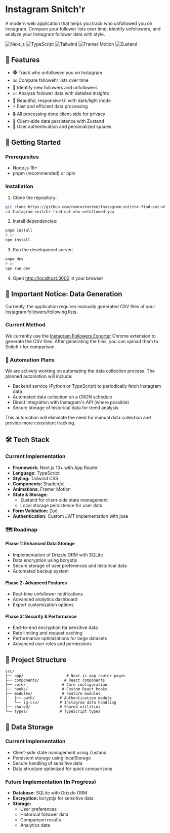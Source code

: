 # Instagram Snitch'r

A modern web application that helps you track who unfollowed you on Instagram. Compare your follower lists over time, identify unfollowers, and analyze your Instagram follower data with style.

![Next.js](https://img.shields.io/badge/Next.js-15-black)
![TypeScript](https://img.shields.io/badge/TypeScript-5.0-blue)
![Tailwind](https://img.shields.io/badge/Tailwind-3.0-38bdf8)
![Framer Motion](https://img.shields.io/badge/Framer-Motion-ff69b4)
![Zustand](https://img.shields.io/badge/Zustand-4.4-orange)

## 🌟 Features

- 🕵️ Track who unfollowed you on Instagram
- 📊 Compare followehr lists over time
- 🔄 Identify new followers and unfollowers
- 📈 Analyze follower data with detailed insights
- 🎨 Beautiful, responsive UI with dark/light mode
- ⚡ Fast and efficient data processing
- 🔒 All processing done client-side for privacy
- 💾 Client-side data persistence with Zustand
- 👤 User authentication and personalized spaces

## 🚀 Getting Started

### Prerequisites

- Node.js 18+ 
- pnpm (recommended) or npm

### Installation

1. Clone the repository:
```bash
git clone https://github.com/remcostoeten/Instagram-snitchr-find-out-who-unfollowed-you.git
cd Instagram-snitchr-find-out-who-unfollowed-you
```

2. Install dependencies:
```bash
pnpm install
# or
npm install
```

3. Run the development server:
```bash
pnpm dev
# or
npm run dev
```

4. Open [http://localhost:3000](http://localhost:3000) in your browser

## 📝 Important Notice: Data Generation

Currently, the application requires manually generated CSV files of your Instagram followers/following lists. 

### Current Method
We currently use the [Instagram Followers Exporter](https://chromewebstore.google.com/detail/instagram-volgers-exporte/ehbjlcniiagahknoclpikfjgnnggkoac) Chrome extension to generate the CSV files. After generating the files, you can upload them to Snitch'r for comparison.

### 🔄 Automation Plans
We are actively working on automating the data collection process. The planned automation will include:

- Backend service (Python or TypeScript) to periodically fetch Instagram data
- Automated data collection on a CRON schedule
- Direct integration with Instagram's API (where possible)
- Secure storage of historical data for trend analysis

This automation will eliminate the need for manual data collection and provide more consistent tracking.

## 🛠️ Tech Stack

### Current Implementation
- **Framework:** Next.js 13+ with App Router
- **Language:** TypeScript
- **Styling:** Tailwind CSS
- **Components:** Shadcn/ui
- **Animations:** Framer Motion
- **State & Storage:** 
  - Zustand for client-side state management
  - Local storage persistence for user data
- **Form Validation:** Zod
- **Authentication:** Custom JWT implementation with jose

### 🗺️ Roadmap

#### Phase 1: Enhanced Data Storage
- Implementation of Drizzle ORM with SQLite
- Data encryption using bcryptjs
- Secure storage of user preferences and historical data
- Automated backup system

#### Phase 2: Advanced Features
- Real-time unfollower notifications
- Advanced analytics dashboard
- Export customization options

#### Phase 3: Security & Performance
- End-to-end encryption for sensitive data
- Rate limiting and request caching
- Performance optimizations for large datasets
- Advanced user roles and permissions

## 📁 Project Structure

```
src/
├── app/                   # Next.js app router pages
├── components/           # React components
├── core/                # Core configuration
├── hooks/               # Custom React hooks
├── modules/             # Feature modules
│   ├── auth/           # Authentication module
│   └── ig-csv/         # Instagram data handling
├── shared/             # Shared utilities
└── types/              # TypeScript types
```

## 🔐 Data Storage

### Current Implementation
- Client-side state management using Zustand
- Persistent storage using localStorage
- Secure handling of sensitive data
- Data structure optimized for quick comparisons

### Future Implementation (In Progress)
- **Database:** SQLite with Drizzle ORM
- **Encryption:** bcryptjs for sensitive data
- **Storage:**
  - User preferences
  - Historical follower data
  - Comparison results
  - Analytics data
